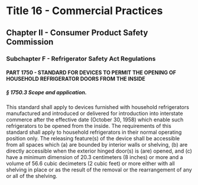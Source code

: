 
# Title 16 - Commercial Practices
## Chapter II - Consumer Product Safety Commission
### Subchapter F - Refrigerator Safety Act Regulations
#### PART 1750 - STANDARD FOR DEVICES TO PERMIT THE OPENING OF HOUSEHOLD REFRIGERATOR DOORS FROM THE INSIDE
##### § 1750.3 Scope and application.

This standard shall apply to devices furnished with household refrigerators manufactured and introduced or delivered for introduction into interstate commerce after the effective date (October 30, 1958) which enable such refrigerators to be opened from the inside. The requirements of this standard shall apply to household refrigerators in their normal operating position only. The releasing feature(s) of the device shall be accessible from all spaces which (a) are bounded by interior walls or shelving, (b) are directly accessible when the exterior hinged door(s) is (are) opened, and (c) have a minimum dimension of 20.3 centimeters (8 inches) or more and a volume of 56.6 cubic decimeters (2 cubic feet) or more either with all shelving in place or as the result of the removal or the rearrangement of any or all of the shelving.
